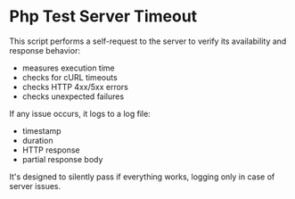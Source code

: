 # Php Test Server Timeout

This script performs a self-request to the server to verify its availability and response behavior: 

  - measures execution time
  - checks for cURL timeouts
  - checks HTTP 4xx/5xx errors
  - checks unexpected failures

If any issue occurs, it logs to a log file:

 - timestamp
 - duration
 - HTTP response
 - partial response body

It's designed to silently pass if everything works, logging only in case of server issues.
